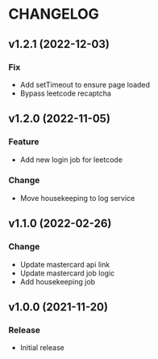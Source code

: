 # CHANGELOG

## v1.2.1 (2022-12-03)
### Fix
* Add setTimeout to ensure page loaded
* Bypass leetcode recaptcha

## v1.2.0 (2022-11-05)
### Feature
* Add new login job for leetcode
### Change
* Move housekeeping to log service

## v1.1.0 (2022-02-26)
### Change
* Update mastercard api link
* Update mastercard job logic
* Add housekeeping job

## v1.0.0 (2021-11-20)
### Release
* Initial release
